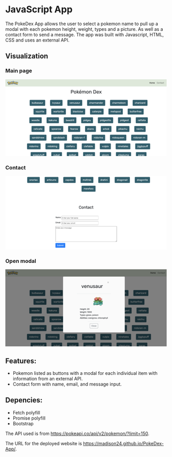 # JavaScript App

The PokeDex App allows the user to select a pokemon name to pull up a modal with each pokemon height, weight, types and a picture. As well as a contact form to send a message. The app was built with Javascript, HTML, CSS and uses an external API.

## Visualization  
### Main page
![screenshot of the project](./images/main.png)

### Contact 
![screenshot of the project](./images/screenshot-2.png)

### Open modal
![screenshot of the project](./images/screenshot-3.png)


## Features:

- Pokemon listed as buttons with a modal for each individual item with information from an external API.
- Contact form with name, email, and message input.

## Depencies:

- Fetch polyfill
- Promise polyfill
- Bootstrap

The API used is from https://pokeapi.co/api/v2/pokemon/?limit=150.

The URL for the deployed website is https://madison24.github.io/PokeDex-App/.
